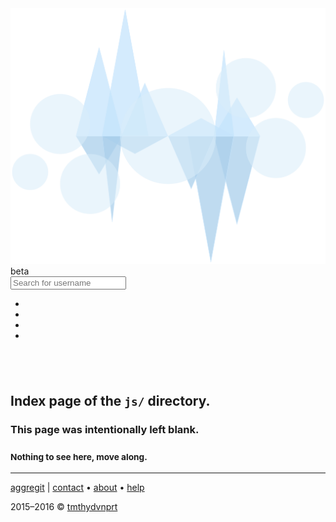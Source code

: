 <!DOCTYPE html>
<html lang="en">
<!--quilted head patch-->
<head>
<meta charset="utf-8"/>
<meta content="ie=edge" http-equiv="X-UA-Compatible"/>
<meta content="width=device-width, initial-scale=1" name="viewport"/>
<!---->
<title>js directory index</title>
<meta content="tmthydvnprt" name="author"/>
<meta content="blank index page of js directory" name="description"/>
<meta content="i,n,d,e,x" name="keywords"/>
<link href="../imgs/favicon.ico" rel="favicon"/>
<link href="../img/icon_60x60.png" rel="apple-touch-icon"/>
<link href="../img/icon_76x76.png" rel="apple-touch-icon" sizes="76x76"/>
<link href="../img/icon_120x120.png" rel="apple-touch-icon" sizes="120x120"/>
<link href="../img/icon_152x152.png" rel="apple-touch-icon" sizes="152x152"/>
<link href="../css/bootstrap_font-awesome.min_aggregit.css" rel="stylesheet" type="text/css"/></head>
<body>
<!--quilted nav patch-->
<nav class="navbar navbar-inverse navbar-default navbar-fixed-top" id="nav">
<div class="container">
<div class="navbar-header">
<a alt="home" class="navbar-brand" href="#!/home" title="home">
<img alt="aggregit" class="img-responsive" id="nav-logo" src="../imgs/aggregit_logo_brand.svg" title="../imgs/aggregit_logo_brand.svg"/>
</a>
<span class="label label-warning" id="beta">beta</span>
</div>
<div class="">
<form class="navbar-form navbar-left" id="nav-search">
<div class="input-group">
<span class="input-group-addon"><i class="fa fa-search fa-2x"></i></span>
<input class="form-control" id="nav-search-user" placeholder="Search for username" type="text"/>
</div>
</form>
<ul class="nav navbar-nav navbar-right">
<li><a alt="Find out more about aggregit." href="#!/about" title="Find out more about aggregit."><i class="fa fa-info-circle fa-2x"></i></a></li>
<li><a alt="Need help on using aggregit?" href="#!/help" title="Need help on using aggregit?"><i class="fa fa-question-circle fa-2x"></i></a></li>
<li><a alt="go to GitHub" href="https://github.com" id="nav-user" target="_blank" title="Go to GitHub"><i class="fa fa-github fa-2x"></i></a></li>
<li><a alt="GitHub access is locked! You should authorize Aggregit for full experience." href="#!/authorize" id="auth-icon" title=""><i class="fa fa-times-circle fa-2x"></i></a></li>
</ul>
</div>
</div>
</nav>
<!--quilted page patch-->
<div class="container text-center" id="page">
<h2><br/></h2>
<h2>Index page of the <code>js/</code> directory.</h2>
<h3>This page was intentionally left blank.</h3>
<h3><small>Nothing to see here, move along.</small></h3>
</div>
<!--quilted footer patch-->
<footer id="footer">
<div class="container">
<hr/>
<div class="clearfix">
<p class="pull-left">
<a alt="aggregit" href="http://aggregit.com" title="aggregit">aggregit</a>
                | <a alt="Get in Touch with aggregit." href="#!/contact" title="contact">contact</a>
                &bull; <a alt="Find out more about aggregit." href="#!/about" title="about">about</a>
                &bull; <a alt="Need help on using aggregit?" href="#!/help" title="help">help</a>
</p>
<p class="pull-right">2015&ndash;2016 &copy; <a alt="Visit tmthydvnprt on GitHub." href="https://github.com/tmthydvnprt" target="_blank" title="tmthydvnprt">tmthydvnprt</a></p>
</div>
</div>
</footer>
<!--quilted templates patch-->
<template id="user-info-template">
<div class="row">
<div class="col-sm-6">
<div class="media">
<div class="media-left">
<a alt="{login} avatar" href="{html_url}" target="_blank" title="{login} avatar">
<img alt="{login} avatar" class="media-object" id="avatar" src="{avatar_url}" title="{login} avatar"/>
</a>
<ul class="list-unstyled" id="badge-list">
<li><span alt="hireable" class="force-hover" id="hireable" title="hireable">{hireable}</span></li>
<li><span alt="site admin" class="force-hover" id="site_admin" title="site admin">{site_admin}</span></li>
</ul>
<hr/>
<ul class="list-inline" id="repogist-list">
<li><i class="fa fa-fw fa-book"></i> <span alt="repos: {public_repos}" class="force-hover" id="repos" title="repos: {public_repos}">{public_repos}</span></li>
<li><i class="fa fa-fw fa-file-text-o"></i> <span alt="gists: {public_gists}" class="force-hover" id="gists" title="gists: {public_gists}">{public_gists}</span></li>
</ul>
<ul class="list-inline" id="follower-list">
<li><i class="fa fa-fw fa-users"></i> <span alt="followers: {followers}" class="force-hover" id="followers" title="followers: {followers}">{followers}</span></li>
<li><i class="fa fa-fw fa-user-plus"></i> <span alt="following: {following}" class="force-hover" id="following" title="following: {following}">{following}</span></li>
</ul>
<hr/>
</div>
<div class="media-body">
<h1 class="media-heading">
<span id="name">{name}</span><br/>
<small alt="username" class="force-hover" id="username" title="username">{login}</small>
</h1>
<hr/>
<ul class="list-inline">
<li><i class="fa fa-fw fa-envelope-o"></i> <a alt="email: {email}" href="mailto:{email}" id="email" title="email: {email}">{email}</a></li>
<li><i class="fa fa-fw fa-link"></i> <a alt="blog: {blog}" href="http://{blog}" id="blog" title="blog: {blog}">{blog}</a></li>
</ul>
<ul class="list-inline">
<li><i class="fa fa-fw fa-building-o"></i> <span alt="company: {company}" class="force-hover" id="company" title="company: {company}">{company}</span></li>
<li><i class="fa fa-fw fa-location-arrow"></i> <span alt="location: {location}" class="force-hover" id="location" title="location: {location}">{location}</span></li>
</ul>
<ul class="list-inline text-muted">
<li><i class="fa fa-fw fa-clock-o"></i> <span alt="created: {created_at}" class="force-hover" id="created" title="created: {created_at}">{created_at}</span></li>
<li><i class="fa fa-fw fa-refresh"></i> <span alt="updated: {updated_at}" class="force-hover" id="updated" title="updated: {updated_at}">{updated_at}</span></li>
</ul>
</div>
</div>
</div>
<div class="col-sm-6"></div>
</div>
</template>
<template id="user-data-template">
<div class="row">
<div class="col-sm-10 col-sm-offset-1">
<h2>When does {login} code?</h2>
<hr/>
<div class="well well-sm">
<div class="row">
<div class="col-xs-2">
<p class="text-right"><strong>Repos:</strong></p>
</div>
<div class="col-xs-10">
<ul class="checklist list-inline" id="punchcard-checklist"></ul>
</div>
</div>
</div>
<div id="punchcard"></div>
<h2>How long has {login} been coding?</h2>
<hr/>
<div class="well well-sm">
<div class="row">
<div class="col-xs-2">
<p class="text-right"><strong>Repos:</strong></p>
</div>
<div class="col-xs-10">
<ul class="checklist list-inline" id="participation-checklist"></ul>
</div>
</div>
<div class="row">
<div class="col-xs-2">
<p class="text-right"><strong>Who:</strong></p>
</div>
<div class="col-xs-4">
<ul class="checklist list-inline" id="ownerall-checklist">
<li><input checked="" name="owner" type="checkbox"/>owner</li>
<li><input name="all" type="checkbox"/>all</li>
</ul>
</div>
<div class="col-xs-2">
<p class="text-right"><strong>Zoom:</strong></p>
</div>
<div class="col-xs-4">
<ul class="checklist list-inline" id="zoom-checklist">
<li><input checked="" name="owner" type="checkbox"/>ignore time before first commit</li>
</ul>
</div>
</div>
</div>
<div id="participation"></div>
<div id="heatmap"></div>
<h2>What languages does {login} speak?</h2>
<hr/>
<div class="well well-sm">
<div class="row">
<div class="col-xs-3">
<p><strong>Repos:</strong></p>
<ul class="checklist" id="languages-checklist"></ul>
</div>
<div class="col-xs-9">
<div id="languages"></div>
</div>
</div>
</div>
</div>
</div>
</template>
<template id="help-template">
<section class="bringIn">
<span id="help-arrow"><i class="fa fa-arrow-up"></i></span>
<div class="jumbotron">
<div class="row">
<div class="col-sm-8 col-sm-offset-2">
<h1>Help? <small>&mdash; it's easy!</small></h1>
<hr/>
<h4>
<ol>
<li>Type in a GitHub username.</li>
<li>Press <kbd>enter</kbd>.</li>
<li>Aggregit will aggregate thats user's data.
                                <ul>
<li><small>If it is your first time, you will be asked to authorize GitHub access.</small></li>
</ul>
</li>
<li>View or download the results and enjoy the data!</li>
</ol>
</h4>
<hr/>
<h2><small>Or check out this <a alt="example of user data" href="#!/user=tmthydvnprt_example" title="example of user data">example of user data</a>.</small></h2>
</div>
</div>
</div>
</section>
</template>
<template id="authorize-template">
<section class="bringIn">
<div class="jumbotron">
<div class="row">
<div class="col-sm-8 col-sm-offset-2">
<div class="panel panel-primary center-block" id="auth-panel">
<div class="panel-heading">
<h2 class="panel-title text-center">Authorize Aggregit</h2>
</div>
<div class="panel-body">
<p class="text-center">Would you like to authorize Aggregit to access your public GitHub data?</p>
<img alt="aggregit logo" class="img-responsive center-block img-thumbnail" id="auth-logo" src="../imgs/aggregit_logo.svg" title="../imgs/aggregit_logo.svg"/>
<div class="text-center">
<button class="btn btn-success" id="authorize-btn">Authorize</button>
</div>
<p class="smallprint">
                                Authorization is required by the <a alt="GitHub API" href="https://developer.github.com/v3/" target="_blank" title="GitHub API">GitHub API</a> to make the number of API calls (&gt; 60/hour) required for building a complete picture of GitHub data.  If you do not authorize, you may <a alt="continue" href="" title="continue">continue</a>, but only a portion of your data may be accessed.
                            </p>
</div>
</div>
</div>
</div>
</div>
</section>
</template>
<template id="user-template">
<section class="bringIn">
<div class="jumbotron">
<div id="user-info"></div>
</div>
<div id="user-data"></div>
</section>
</template>
<template id="repo-info-template">
</template>
<template id="contact-template">
<section class="bringIn">
<div class="jumbotron">
<div class="row">
<div class="col-sm-8 col-sm-offset-2">
<h1>Contact</h1>
<hr/>
<p class="lead">If you need to get in touch, you may send emails to <a alt="info@aggregit.com" href="mailto:info@aggregit.com" title="info@aggregit.com">info@aggregit.com</a>, begin a conversation at the <a alt="aggregit" href="https://github.com/tmthydvnprt/aggregit" title="aggregit">aggregit</a> GitHub repo, or reach me directly on GitHub as <a alt="tmthydvnprt" href="https://github.com/tmthydvnprt" title="tmthydvnprt">tmthydvnprt</a>.</p>
<hr/>
</div>
</div>
</div>
</section>
</template>
<template id="unknown-template">
<section class="bringIn">
<div class="jumbotron">
<div class="row">
<div class="col-xs-12 text-center">
<h1>Hmm..? <small>That is an unknown location.</small></h1>
</div>
</div>
<div class="row">
<div class="col-xs-12 text-center">
<p class="lead">
                        Please return <a alt="home" href="../index.html" title="home">home</a>.
                    </p>
</div>
</div>
</div>
</section>
</template>
<template id="about-template">
<section class="bringIn">
<div class="jumbotron">
<div class="row">
<div class="col-sm-8 col-sm-offset-2">
<h1>About Aggregit <small>{<var>x</var>|<var>x</var>&isin;<var>Repo</var>&isin;<var>User</var>}</small></h1>
<hr/>
<h3>Multi-Repo Punch Card Anyone?</h3>
<p class="lead">Ever wanted to see your punch card for <em>all</em> your repos? Or your non-<code>master</code> contributions in the heat map? Maybe <em>all</em> your language stats? Well, those were the reasons for building this.</p>
<h4>Data, Data, Data!</h4>
<p class="lead">The site makes a bunch of calls to the <a alt="GitHub API" href="https://developer.github.com/v3/" target="_blank" title="GitHub API">GitHub API</a> to get a whole mess of <code>json</code> that can be plotted or presented in a beautiful way.  You may also download the raw data for your own analysis or reporting.</p>
<h4>Link / Share</h4>
<p>Share your data by linking to this site with your username passed as an parameter.</p>
<pre>http://aggregit.com#!/user=tmthydvnprt</pre>
<h4>Who made this?</h4>
<p>Timothy Davenport, or <a alt="tmthydvnprt" href="https://github.com/tmthydvnprt" target="_blank" title="tmthydvnprt"><code>tmthydvnprt</code></a> on GitHub. Check out <em>all</em> my <a alt="GitHub data" href="http://aggregit.com#!/user=tmthydvnprt" title="GitHub data">GitHub data</a>.</p>
</div>
</div>
</div>
</section>
</template>
<template id="home-template">
<section class="bringIn">
<div class="jumbotron text-center" id="home-jumbo">
<img alt="aggregit logo" class="img-responsive center-block" id="home-logo" src="../imgs/aggregit_logo.svg" title="../imgs/aggregit_logo.svg"/>
<p class="lead">
                Get <em>all</em> your data across <em>all</em> your <a alt="GitHub" href="https://github.com" target="_blank" title="GitHub">GitHub</a> repositories.<br/>
<small>Visualize your data here or export to process / analyze on your own.</small>
</p>
</div>
<div class="row">
<div class="col-sm-8 col-sm-offset-2 col-md-6 col-md-offset-3">
<h3 class="text-center">Search for a username:</h3>
<div class="well well-sm">
<form id="home-search">
<div class="input-group">
<span class="input-group-addon"><i class="fa fa-search fa-2x"></i></span>
<input class="form-control" id="home-search-user" placeholder="Search for GitHub username" type="text"/>
</div>
</form>
</div>
<h3 class="text-center"><small>(maybe yourself, a friend or future employee)</small></h3>
</div>
</div>
</section>
</template>
<template id="authenticate-template">
<section class="bringIn">
<div class="jumbotron">
<div class="row">
<div class="col-sm-8 col-sm-offset-2">
<div class="panel panel-primary center-block" id="auth-panel">
<div class="panel-heading">
<h2 class="panel-title text-center">Authenticating Aggregit</h2>
</div>
<div class="panel-body">
<p class="text-center">Awesome! You authorized Aggregit to access your public GitHub data!</p>
<img alt="aggregit logo" class="img-responsive center-block img-thumbnail" id="auth-logo" src="../imgs/aggregit_logo.svg" title="../imgs/aggregit_logo.svg"/>
<div class="text-center">
<button class="btn btn-success disabled" id="authorize-btn">Authenticating</button>
</div>
<p class="smallprint">
                                Aggregit is authenticating your account and then will get your data. Enjoy.
                            </p>
</div>
</div>
</div>
</div>
</div>
</section>
</template>
<template id="error-template">
<div class="col-xs-6 col-xs-offset-3">
<div class="alert alert-danger" id="rate-limit" role="alert">
<h1 class="text-center">Error <i class="fa fa-frown-o"></i></h1>
<p class="lead text-center">
                We've been <strong><a alt="rate-limited" href="https://developer.github.com/v3/#rate-limiting" target="_blank" title="rate-limited">rate-limited</a></strong> by GitHub's API!<br/>
<small>Calls from this <a alt="IP address" href="https://www.google.com/#q=what+is+my+ip" target="_blank" title="IP address"><abbr title="Internet Protocol">IP</abbr> address</a> will fail for one hour.</small>
</p>
</div>
</div>
</template>
<!--quilted scripts patch-->
<script id="scripts" rel="javascript" src="../js/jquery-1.11.2.min_d3.min_cookieJar_common_oauth_github_aggregit.js" type="text/javascript"></script>
</body>
</html>